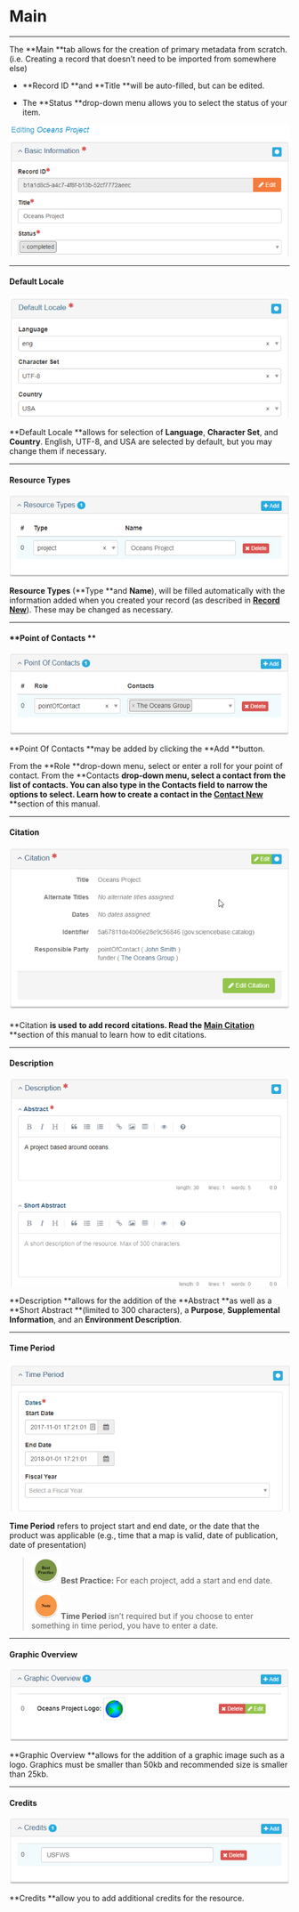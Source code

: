 # Main

---

The **Main **tab allows for the creation of primary metadata from scratch. \(i.e. Creating a record that doesn’t need to be imported from somewhere else\)

* **Record ID **and **Title **will be auto-filled, but can be edited.

* The **Status **drop-down menu allows you to select the status of your item.

![](/assets/main_screenshot.png)

---

#### **Default Locale**

![](/assets/default_locale.png)

**Default Locale **allows for selection of **Language**, **Character Set**, and **Country**. English, UTF-8, and USA are selected by default, but you may change them if necessary.

---

#### **Resource Types**

![](/assets/resource_types.png)

**Resource Types** \(**Type **and **Name**\), will be filled automatically with the information added when you created your record \(as described in [**Record New**](/records\record\new.md)\). These may be changed as necessary.

---

#### **Point of Contacts **

![](/assets/point_of_contacts.png)

**Point Of Contacts **may be added by clicking the **Add **button.

From the **Role **drop-down menu, select or enter a roll for your point of contact. From the **Contacts **drop-down menu, select a contact from the list of contacts. You can also type in the Contacts field to narrow the options to select. Learn how to create a contact in the [**Contact New**](/contact\new.md)** **section of this manual.

---

#### **Citation**

#### ![](/assets/citation.png)

**Citation **is used** **to add record citations. Read the [**Main** **Citation**](/record/edit/main/citation.md)** **section of this manual to learn how to edit citations.

---

#### **Description**

![](/assets/description.png)

**Description **allows for the addition of the **Abstract **as well as a **Short Abstract **\(limited to 300 characters\), a **Purpose**, **Supplemental Information**, and an **Environment Description**.

---

#### **Time Period**

![](/assets/time_period.png)

**Time Period** refers to project start and end date, or the date that the product was applicable \(e.g., time that a map is valid, date of publication, date of presentation\)

> ![](/assets/best_practice_small.png)**Best Practice:** For each project, add a start and end date.
>
> ![](/assets/note_small.png)**Time Period** isn’t required but if you choose to enter something in time period, you have to enter a date.

---

#### **Graphic Overview**

![](/assets/graphic_overview.png)

**Graphic Overview **allows for the addition of a graphic image such as a logo. Graphics must be smaller than 50kb and recommended size is smaller than 25kb.

---

#### **Credits**

![](/assets/credits_screenshot.png)

**Credits **allow you to add additional credits for the resource.

